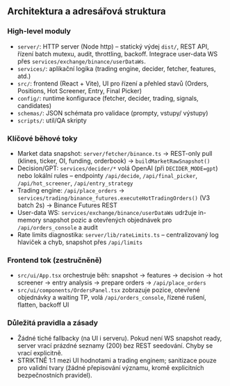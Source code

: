 ## Architektura a adresářová struktura

### High-level moduly
- `server/`: HTTP server (Node http) – statický výdej `dist/`, REST API, řízení batch mutexu, audit, throttling, backoff. Integrace user-data WS přes `services/exchange/binance/userDataWs`.
- `services/`: aplikační logika (trading engine, decider, fetcher, features, atd.)
- `src/`: frontend (React + Vite), UI pro řízení a přehled stavů (Orders, Positions, Hot Screener, Entry, Final Picker)
- `config/`: runtime konfigurace (fetcher, decider, trading, signals, candidates)
- `schemas/`: JSON schémata pro validace (prompty, vstupy/ výstupy)
- `scripts/`: util/QA skripty

### Klíčové běhové toky
- Market data snapshot: `server/fetcher/binance.ts` → REST-only pull (klines, ticker, OI, funding, orderbook) → `buildMarketRawSnapshot()`
- Decision/GPT: `services/decider/*` volá OpenAI (při `DECIDER_MODE=gpt`) nebo lokální rules – endpointy `/api/decide`, `/api/final_picker`, `/api/hot_screener`, `/api/entry_strategy`
- Trading engine: `/api/place_orders` → `services/trading/binance_futures.executeHotTradingOrders()` (V3 batch 2s) → Binance Futures REST
- User-data WS: `services/exchange/binance/userDataWs` udržuje in-memory snapshot pozic a otevřených objednávek pro `/api/orders_console` a audit
- Rate limits diagnostika: `server/lib/rateLimits.ts` – centralizovaný log hlaviček a chyb, snapshot přes `/api/limits`

### Frontend tok (zestručněně)
- `src/ui/App.tsx` orchestruje běh: snapshot → features → decision → hot screener → entry analysis → prepare orders → `/api/place_orders`
- `src/ui/components/OrdersPanel.tsx` zobrazuje pozice, otevřené objednávky a waiting TP, volá `/api/orders_console`, řízené rušení, flatten, backoff UI

### Důležitá pravidla a zásady
- Žádné tiché fallbacky (na UI i serveru). Pokud není WS snapshot ready, server vrací prázdné seznamy (200) bez REST seedování. Chyby se vrací explicitně.
- STRIKTNĚ 1:1 mezi UI hodnotami a trading enginem; sanitizace pouze pro validní tvary (žádné přepisování významu, kromě explicitních bezpečnostních pravidel).


